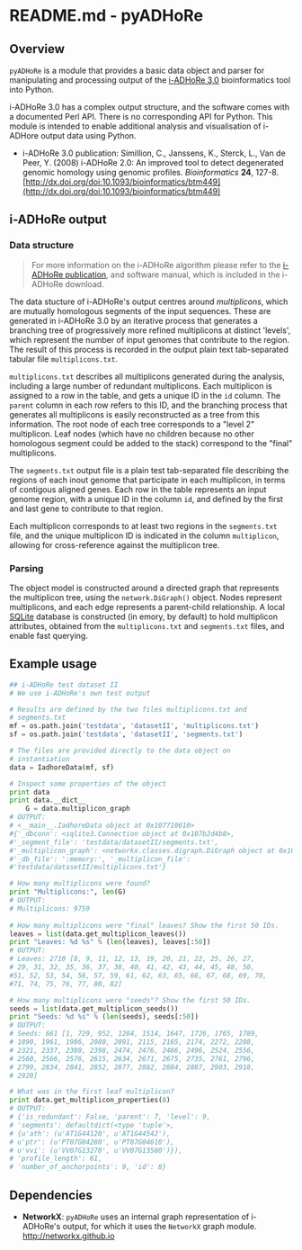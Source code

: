 # README.md - pyADHoRe

## Overview

`pyADHoRe` is a module that provides a basic data object and parser for manipulating and processing output of the [i-ADHoRe 3,0](http://bioinformatics.psb.ugent.be/software/details/i--ADHoRe) bioinformatics tool into Python.

i-ADHoRe 3.0 has a complex output structure, and the software comes with a documented Perl API. There is no corresponding API for Python. This module is intended to enable additional analysis and visualisation of i-ADHore output data using Python.

* <a name="publication">i-ADHoRe 3.0 publication</a>: Simillion, C., Janssens, K., Sterck, L., Van de Peer, Y. (2008) i-ADHoRe 2.0: An improved tool to detect degenerated genomic homology using genomic profiles. *Bioinformatics* **24**, 127-8. [http://dx.doi.org/doi:10.1093/bioinformatics/btm449](http://dx.doi.org/doi:10.1093/bioinformatics/btm449)

## i-ADHoRe output
### Data structure

>For more information on the i-ADHoRe algorithm please refer to the [i-ADHoRe publication](#publication), and software manual, which is included in the i-ADHoRe download.

The data stucture of i-ADHoRe's output centres around *multiplicons*, which are mutually homologous segments of the input sequences. These are generated in i-ADHoRe 3.0 by an iterative process that generates a branching tree of progressively more refined multiplicons at distinct 'levels', which represent the number of input genomes that contribute to the region. The result of this process is recorded in the output plain text tab-separated tabular file `multiplicons.txt`.

`multiplicons.txt` describes all multiplicons generated during the analysis, including a large number of redundant multiplicons. Each multiplicon is assigned to a row in the table, and gets a unique ID in the `id` column. The `parent` column in each row refers to this ID, and the branching process that generates all multiplicons is easily reconstructed as a tree from this information. The root node of each tree corresponds to a "level 2" multiplicon. Leaf nodes (which have no children because no other homologous segment could be added to the stack) correspond to the "final" multiplicons.

The `segments.txt` output file is a plain test tab-separated file describing the regions of each inout genome that participate in each multiplicon, in terms of contigous aligned genes. Each row in the table represents an input genome region, with a unique ID in the column `id`, and defined by the first and last gene to contribute to that region. 

Each multiplicon corresponds to at least two regions in the `segments.txt` file, and the unique multiplicon ID is indicated in the column `multiplicon`, allowing for cross-reference against the multiplicon tree.

### Parsing

The object model is constructed around a directed graph that represents the multiplicon tree, using the `network.DiGraph()` object. Nodes represent multiplicons, and each edge represents a parent-child relationship. A local [SQLite](http://www.sqlite.org/) database is constructed (in emory, by default) to hold multiplicon attributes, obtained from the `multiplicons.txt` and `segments.txt` files, and enable fast querying.

## Example usage

```python
## i-ADHoRe test dataset II
# We use i-ADHoRe's own test output

# Results are defined by the two files multiplicons.txt and 
# segments.txt
mf = os.path.join('testdata', 'datasetII', 'multiplicons.txt')
sf = os.path.join('testdata', 'datasetII', 'segments.txt')

# The files are provided directly to the data object on 
# instantiation
data = IadhoreData(mf, sf)

# Inspect some properties of the object
print data
print data.__dict__
    G = data.multiplicon_graph
# OUTPUT:
# <__main__.IadhoreData object at 0x107710610>
#{'_dbconn': <sqlite3.Connection object at 0x107b2d4b8>, 
#'_segment_file': 'testdata/datasetII/segments.txt', 
#'_multiplicon_graph': <networkx.classes.digraph.DiGraph object at 0x107b08b50>, 
#'_db_file': ':memory:', '_multiplicon_file': 
#'testdata/datasetII/multiplicons.txt'}

# How many multiplicons were found?    
print "Multiplicons:", len(G)
# OUTPUT:
# Multiplicons: 9759
    
# How many multiplicons were "final" leaves? Show the first 50 IDs.
leaves = list(data.get_multiplicon_leaves())
print "Leaves: %d %s" % (len(leaves), leaves[:50])
# OUTPUT:
# Leaves: 2710 [8, 9, 11, 12, 13, 19, 20, 21, 22, 25, 26, 27, 
# 29, 31, 32, 35, 36, 37, 38, 40, 41, 42, 43, 44, 45, 48, 50, 
#51, 52, 53, 54, 56, 57, 59, 61, 62, 63, 65, 66, 67, 68, 69, 70, 
#71, 74, 75, 76, 77, 80, 82]

# How many multiplicons were "seeds"? Show the first 50 IDs.
seeds = list(data.get_multiplicon_seeds())
print "Seeds: %d %s" % (len(seeds), seeds[:50])
# OUTPUT:
# Seeds: 661 [1, 729, 952, 1284, 1514, 1647, 1726, 1765, 1789, 
# 1890, 1961, 1986, 2080, 2091, 2115, 2165, 2174, 2272, 2288, 
# 2321, 2337, 2380, 2398, 2474, 2476, 2486, 2496, 2524, 2556, 
# 2560, 2566, 2576, 2615, 2634, 2671, 2675, 2735, 2761, 2796, 
# 2799, 2834, 2841, 2852, 2877, 2882, 2884, 2887, 2903, 2918, 
# 2920]

# What was in the first leaf multiplicon?
print data.get_multiplicon_properties(8)
# OUTPUT:
# {'is_redundant': False, 'parent': 7, 'level': 9, 
# 'segments': defaultdict(<type 'tuple'>, 
# {u'ath': (u'AT1G44120', u'AT1G44542'),
# u'ptr': (u'PT07G04280', u'PT07G04610'), 
# u'vvi': (u'VV07G13270', u'VV07G13580')}), 
# 'profile_length': 61,
# 'number_of_anchorpoints': 9, 'id': 8}


```

## Dependencies 

* **NetworkX**: `pyADHoRe` uses an internal graph representation of i-ADHoRe's output, for which it uses the `NetworkX` graph module. <http://networkx.github.io>